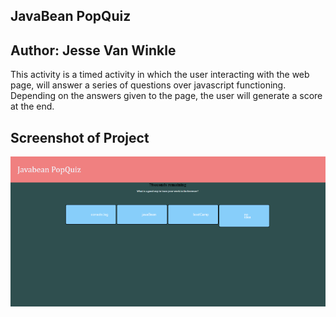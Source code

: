 ## JavaBean PopQuiz
## Author: Jesse Van Winkle

This activity is a timed activity in which the user interacting with the web page, will answer a series of questions over javascript functioning. Depending on the answers given to the page, the user will generate a score at the end. 

## Screenshot of Project
![img](/assets/images/screenshot-jsquiz.png)